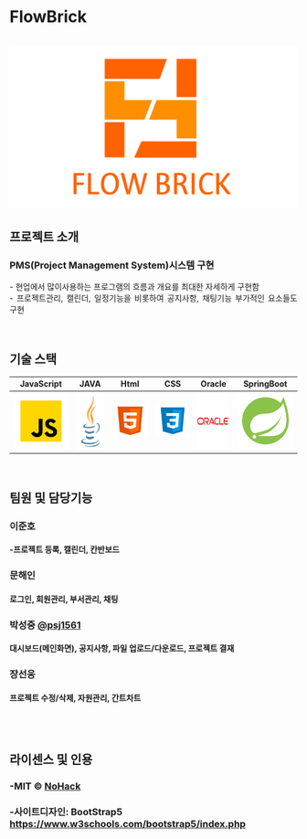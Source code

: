 # FlowBrick

<p align="center">
  <br>
  <img src="./images/common/FlowBrick_logo.png">
  <br>
</p>


## 프로젝트 소개
### PMS(Project Management System)시스템 구현

<p align="justify"> 
  - 현업에서 많이사용하는 프로그램의 흐름과 개요를 최대한 자세하게 구현함<br>
  - 프로젝트관리, 캘린더, 일정기능을 비롯하여 공지사항, 채팅기능 부가적인 요소들도 구현
</p>

<br>

## 기술 스택

| JavaScript | JAVA       |  Html    |  CSS   |  Oracle   |  SpringBoot   |
| :--------: | :--------: | :------: | :-----: |:-----: |:-----: |
|   ![js]    |   <img src="/images/stack/java.png" width="100" height="100">  | ![html] | ![css] | <img src="/images/stack/oracle.png" width="100" height="100"> | ![spring] |

<br>

## 팀원 및 담당기능

### 이준호
####  -프로젝트 등록, 캘린더, 칸반보드

### 문해인
#### 로그인, 회원관리, 부서관리, 채팅

### 박성중 [@psj1561](https://github.com/psj1561)
#### 대시보드(메인화면), 공지사항, 파일 업로드/다운로드, 프로젝트 결재

### 장선웅
#### 프로젝트 수정/삭제, 자원관리, 간트차트

<br>

<br>

## 라이센스 및 인용

### -MIT &copy; [NoHack](mailto:lbjp114@gmail.com)<br>
### -사이트디자인: BootStrap5 https://www.w3schools.com/bootstrap5/index.php


<!-- Stack Icon Refernces -->

[js]: /images/stack/javascript.svg
[ts]: /images/stack/typescript.svg
[react]: /images/stack/react.svg
[node]: /images/stack/node.svg
[css]: /images/stack/css.svg
[html]: /images/stack/html.svg
[java]: /images/stack/java.png 
[oracle]: /images/stack/oracle.png
[spring]: /images/stack/spring-96.svg
